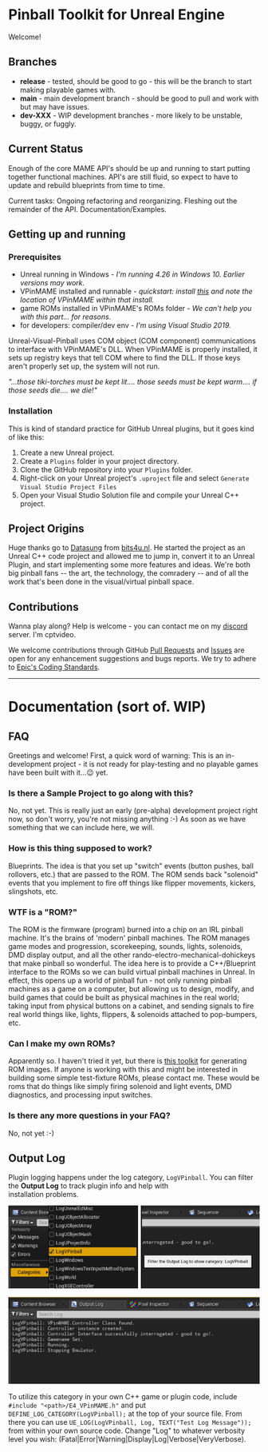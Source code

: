 # Pinball Toolkit for Unreal Engine
Welcome!

## Branches
- **release** - tested, should be good to go - this will be the branch to start making playable games with.
- **main** - main development branch - should be good to pull and work with but may have issues.
- **dev-XXX** - WIP development branches - more likely to be unstable, buggy, or fuggly.

## Current Status
Enough of the core MAME API's should be up and running to start putting together functional machines.  API's are still fluid, so expect to have to update and rebuild blueprints from time to time.

Current tasks:  Ongoing refactoring and reorganizing. Fleshing
out the remainder of the API.  Documentation/Examples.


## Getting up and running
### Prerequisites
- Unreal running in Windows - *I'm running 4.26 in Windows 10. Earlier versions may work.*
- VPinMAME installed and runnable - *quickstart: install [this](https://www.vpforums.org/index.php?app=downloads&showfile=11573)
  and note the location of VPinMAME within that install.*
- game ROMs installed in VPinMAME's ROMs folder - *We can't help you with this part... for reasons.*
- for developers:  compiler/dev env - *I'm using Visual Studio 2019.*

Unreal-Visual-Pinball uses COM object (COM component) communications to interface with VPinMAME's
DLL.  When VPinMAME is properly installed, it sets up registry keys that tell COM where to find the DLL.  If 
those keys aren't properly set up, the system will not run.

*"...those tiki-torches must be kept lit.... those seeds must be kept warm.... if those seeds die.... we die!"*

### Installation
This is kind of standard practice for GitHub Unreal plugins, but it goes kind of like this:
1. Create a new Unreal project.
1. Create a ```Plugins``` folder in your project directory.
1. Clone the GitHub repository into your ```Plugins``` folder.
1. Right-click on your Unreal project's ```.uproject``` file and select ```Generate Visual Studio Project Files```
1. Open your Visual Studio Solution file and compile your Unreal C++ project.

## Project Origins  
Huge thanks go to [Datasung](https://github.com/datasung) from [bits4u.nl](https://www.bits4u.nl/unreal-engine-visual-pinball-part-1/).  He started the project 
as an Unreal C++ code project and allowed me to jump in, convert it to an Unreal Plugin, and start implementing some more features and
ideas.  We're both big pinball fans -- the art, the technology, the comradery -- and of all the work that's been done in the
visual/virtual pinball space.

## Contributions
Wanna play along?  Help is welcome - you can contact me on my 
[discord](https://discord.gg/TSKHvVFYxB) server.  I'm cptvideo. 

We welcome contributions through GitHub [Pull Requests](https://github.com/ScottKirvan/Unreal-Visual-Pinball/pulls) 
and [Issues](https://github.com/ScottKirvan/Unreal-Visual-Pinball/issues) are open for any 
enhancement suggestions and bugs reports.  We try to adhere to [Epic's Coding Standards](https://docs.unrealengine.com/latest/INT/Programming/Development/CodingStandard/).

---
# Documentation (sort of.  WIP)
## FAQ
Greetings and welcome!  First, a quick word of warning:  This is an in-development project -
it is not ready for play-testing and no playable games have been built with it...😉 yet.

### Is there a Sample Project to go along with this?  
No, not yet.  This is really just an early (pre-alpha) development project right now, so don't worry, you're 
not missing anything :-)  As soon as we have something that we can include here, we will.

### How is this thing supposed to work?
Blueprints.  The idea is that you set up "switch" events (button pushes, ball rollovers, etc.) that are passed to the ROM.  The ROM sends back "solenoid" events
that you implement to fire off things like flipper movements, kickers, slingshots, etc.

### WTF is a "ROM?"
The ROM is the firmware (program) burned into a chip on an IRL pinball machine.  It's the brains of 'modern' pinball
machines.  The ROM manages game modes and progression, scorekeeping, sounds, lights, solenoids, DMD display output, and all the
other rando-electro-mechanical-dohickeys that make pinball so wonderful.  The idea here is to provide a C++/Blueprint 
interface to the ROMs so we can build virtual pinball machines in Unreal.  In effect, this opens up a world of pinball
fun - not only running pinball machines as a game on a computer, but allowing us to design, modify, and build games that 
could be built as physical machines in the real world; taking input from physical buttons on a cabinet, and sending signals
to fire real world things like, lights, flippers, & solenoids attached to pop-bumpers, etc.

### Can I make my own ROMs?
Apparently so.  I haven't tried it yet, but there is [this toolkit](https://github.com/ScottKirvan/freewpc)
for generating ROM images.  If anyone is working with this and might be interested in building some simple test-fixture ROMs, 
please contact me. These would be roms that do things like simply firing solenoid and light events, DMD diagnostics, and 
processing input switches.

### Is there any more questions in your FAQ?
No, not yet :-)


## Output Log
Plugin logging happens under the log category, ```LogVPinball```.  You can filter the 
**Output Log** to track plugin info and help with  
installation problems.

![](Docs/images/logvpinball.png)  

![](Docs/images/logvpinball_result.png)

To utilize this category in your own C++ game or plugin code, 
include ```#include "<path>/E4_VPinMAME.h"``` 
and put ```DEFINE_LOG_CATEGORY(LogVPinball);``` at the top of your source file.  From
there you can use ```UE_LOG(LogVPinball, Log, TEXT("Test Log Message"));``` from within 
your own source code.  Change "Log" to whatever verbosity level you wish: 
(Fatal|Error|Warning|Display|Log|Verbose|VeryVerbose).

